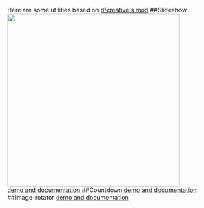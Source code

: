 Here are some utilities based on <a href="https://github.com/dfcreative/mod/">dfcreative's mod</a>
##Slideshow
<img src="http://cs617617.vk.me/v617617386/c42a/sdgS6xAbEus.jpg" width="400px"/><br>
[demo and documentation](http://cakeinpanic.github.io/modBasedStuff/slideshow.html)
##Countdown
[demo and documentation](http://cakeinpanic.github.io/modBasedStuff/countdown.html)
##Image-rotator
[demo and documentation](http://cakeinpanic.github.io/modBasedStuff/image-rotator.html)
